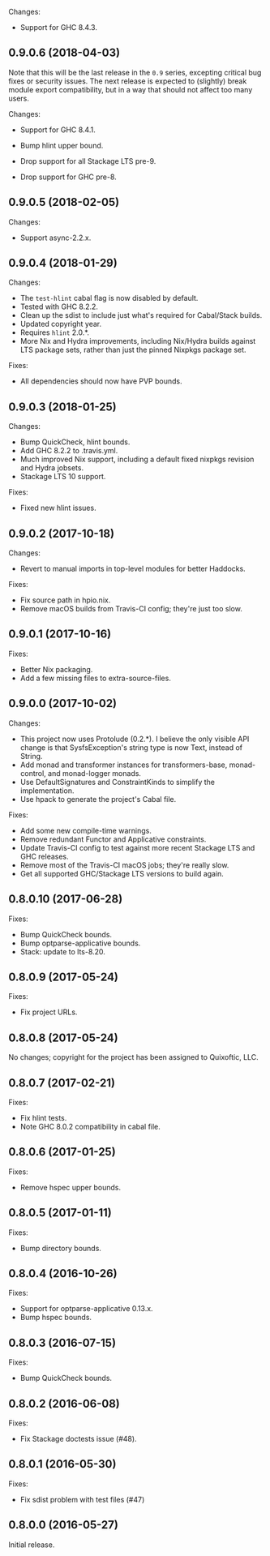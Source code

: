 Changes:

  - Support for GHC 8.4.3.

## 0.9.0.6 (2018-04-03)

Note that this will be the last release in the `0.9` series, excepting
critical bug fixes or security issues. The next release is expected to
(slightly) break module export compatibility, but in a way that should
not affect too many users.

Changes:

  - Support for GHC 8.4.1.

  - Bump hlint upper bound.

  - Drop support for all Stackage LTS pre-9.

  - Drop support for GHC pre-8.

## 0.9.0.5 (2018-02-05)

Changes:

  - Support async-2.2.x.

## 0.9.0.4 (2018-01-29)

Changes:
  - The `test-hlint` cabal flag is now disabled by default.
  - Tested with GHC 8.2.2.
  - Clean up the sdist to include just what's required for Cabal/Stack
    builds.
  - Updated copyright year.
  - Requires `hlint` 2.0.*.
  - More Nix and Hydra improvements, including Nix/Hydra builds
    against LTS package sets, rather than just the pinned Nixpkgs
    package set.

Fixes:
  - All dependencies should now have PVP bounds.

## 0.9.0.3 (2018-01-25)

Changes:
  - Bump QuickCheck, hlint bounds.
  - Add GHC 8.2.2 to .travis.yml.
  - Much improved Nix support, including a default fixed nixpkgs
    revision and Hydra jobsets.
  - Stackage LTS 10 support.

Fixes:
  - Fixed new hlint issues.

## 0.9.0.2 (2017-10-18)

Changes:
  - Revert to manual imports in top-level modules for better Haddocks.

Fixes:
  - Fix source path in hpio.nix.
  - Remove macOS builds from Travis-CI config; they're just too slow.

## 0.9.0.1 (2017-10-16)

Fixes:
  - Better Nix packaging.
  - Add a few missing files to extra-source-files.

## 0.9.0.0 (2017-10-02)

Changes:
  - This project now uses Protolude (0.2.*). I believe the only visible
    API change is that SysfsException's string type is now Text,
    instead of String.
  - Add monad and transformer instances for transformers-base,
    monad-control, and monad-logger monads.
  - Use DefaultSignatures and ConstraintKinds to simplify the
    implementation.
  - Use hpack to generate the project's Cabal file.

Fixes:
  - Add some new compile-time warnings.
  - Remove redundant Functor and Applicative constraints.
  - Update Travis-CI config to test against more recent Stackage LTS
    and GHC releases.
  - Remove most of the Travis-CI macOS jobs; they're really slow.
  - Get all supported GHC/Stackage LTS versions to build again.

## 0.8.0.10 (2017-06-28)

Fixes:
  - Bump QuickCheck bounds.
  - Bump optparse-applicative bounds.
  - Stack: update to lts-8.20.

## 0.8.0.9 (2017-05-24)

Fixes:
  - Fix project URLs.

## 0.8.0.8 (2017-05-24)

No changes; copyright for the project has been assigned to Quixoftic, LLC.

## 0.8.0.7 (2017-02-21)

Fixes:
  - Fix hlint tests.
  - Note GHC 8.0.2 compatibility in cabal file.

## 0.8.0.6 (2017-01-25)

Fixes:
  - Remove hspec upper bounds.

## 0.8.0.5 (2017-01-11)

Fixes:
  - Bump directory bounds.

## 0.8.0.4 (2016-10-26)

Fixes:
  - Support for optparse-applicative 0.13.x.
  - Bump hspec bounds.

## 0.8.0.3 (2016-07-15)

Fixes:
  - Bump QuickCheck bounds.

## 0.8.0.2 (2016-06-08)

Fixes:
  - Fix Stackage doctests issue (#48).

## 0.8.0.1 (2016-05-30)

Fixes:
  - Fix sdist problem with test files (#47)

## 0.8.0.0 (2016-05-27)

Initial release.
